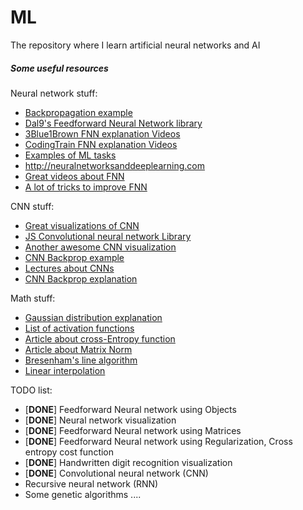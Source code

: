# ML

The repository where I learn artificial neural networks and AI

##### Some useful resources
Neural network stuff:
 * [Backpropagation example](https://mattmazur.com/2015/03/17/a-step-by-step-backpropagation-example/)
 * [Dal9's Feedforward Neural Network library](https://github.com/h0tw4t3r/JSML)
 * [3Blue1Brown FNN explanation Videos](https://www.youtube.com/watch?v=aircAruvnKk&list=PLZHQObOWTQDNU6R1_67000Dx_ZCJB-3pi)
 * [CodingTrain FNN explanation Videos](https://www.youtube.com/watch?v=XJ7HLz9VYz0&list=PLRqwX-V7Uu6Y7MdSCaIfsxc561QI0U0Tb)
 * [Examples of ML tasks](https://web.cs.ucdavis.edu/~vemuri/classes/ecs271/lecture3.pdf)
 * http://neuralnetworksanddeeplearning.com
 * [Great videos about FNN](https://www.youtube.com/watch?v=8bNIkfRJZpo)
 * [A lot of tricks to improve FNN](http://cs231n.github.io/neural-networks-2)

CNN stuff:
 * [Great visualizations of CNN](https://cs.stanford.edu/people/karpathy/convnetjs)
 * [JS Convolutional neural network Library](https://github.com/karpathy/convnetjs)
 * [Another awesome CNN visualization](http://scs.ryerson.ca/~aharley/vis/conv/flat.html)
 * [CNN Backprop example](https://pdfs.semanticscholar.org/5d79/11c93ddcb34cac088d99bd0cae9124e5dcd1.pdf)
 * [Lectures about CNNs](https://youtu.be/bNb2fEVKeEo)
 * [CNN Backprop explanation](https://pdfs.semanticscholar.org/5d79/11c93ddcb34cac088d99bd0cae9124e5dcd1.pdf)

Math stuff:
 * [Gaussian distribution explanation](https://habr.com/ru/post/208684/)
 * [List of activation functions](https://en.wikipedia.org/wiki/Activation_function)
 * [Article about cross-Entropy function](https://machinelearningmastery.com/loss-and-loss-functions-for-training-deep-learning-neural-networks/)
 * [Article about Matrix Norm](https://en.wikipedia.org/wiki/Matrix_norm)
 * [Bresenham's line algorithm](https://en.wikipedia.org/wiki/Bresenham%27s_line_algorithm)
 * [Linear interpolation](https://en.wikipedia.org/wiki/Linear_interpolation)

TODO list:
 * [**DONE**] Feedforward Neural network using Objects
 * [**DONE**] Neural network visualization
 * [**DONE**] Feedforward Neural network using Matrices
 * [**DONE**] Feedforward Neural network using Regularization, Cross entropy cost function
 * [**DONE**] Handwritten digit recognition visualization
 * [**DONE**] Convolutional neural network (CNN)
 * Recursive neural network (RNN)
 * Some genetic algorithms
 ....
